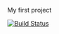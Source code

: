 My first project

[![Build Status](https://travis-ci.com/robinsout/project-lvl1-s508.svg?branch=master)](https://travis-ci.com/robinsout/project-lvl1-s508)
